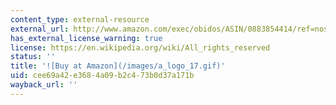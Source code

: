 ```yaml
---
content_type: external-resource
external_url: http://www.amazon.com/exec/obidos/ASIN/0883854414/ref=nosim/mitopencourse-20
has_external_license_warning: true
license: https://en.wikipedia.org/wiki/All_rights_reserved
status: ''
title: '![Buy at Amazon](/images/a_logo_17.gif)'
uid: cee69a42-e368-4a09-b2c4-73b0d37a171b
wayback_url: ''
---
```

